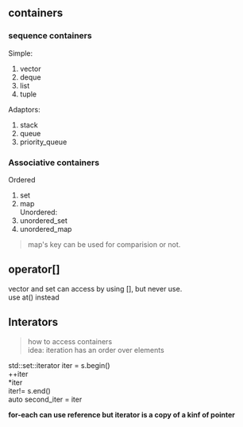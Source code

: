 ## containers

### sequence containers
Simple:  
1. vector   
2. deque  
3. list  
4. tuple  

Adaptors:   
1. stack  
2. queue
3. priority_queue  

### Associative containers
Ordered
1. set  
2. map  
Unordered:  
1. unordered_set  
2. unordered_map  

> map's key can be used for comparision or not.   

## operator[]
vector and set can access by using [], but never use.  
use at() instead

## Interators
> how to access containers  
> idea: iteration has an order over elements  
  
std::set::iterator iter = s.begin()  
++iter  
\*iter  
iter!= s.end()  
auto second_iter = iter  

**for-each can use reference but iterator is a copy of a kinf of pointer**  

